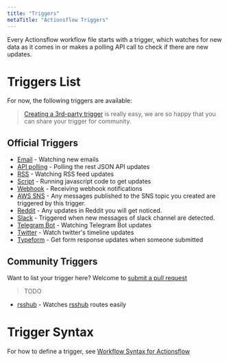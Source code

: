 ```yaml
---
title: "Triggers"
metaTitle: "Actionsflow Triggers"
---
```


Every Actionsflow workflow file starts with a trigger, which watches for new data as it comes in or makes a polling API call to check if there are new updates.

# Triggers List

For now, the following triggers are available:

> [Creating a 3rd-party trigger](./creating-triggers.md) is really easy, we are so happy that you can share your trigger for community.

## Official Triggers

- [Email](./triggers/email.md) - Watching new emails
- [API polling](./triggers/poll.md) - Polling the rest JSON API updates
- [RSS](./triggers/rss.md) - Watching RSS feed updates
- [Script](./triggers/script.md) - Running javascript code to get updates
- [Webhook](./triggers/webhook.md) - Receiving webhook notifications
- [AWS SNS](https://github.com/actionsflow/actionsflow/tree/master/packages/actionsflow-trigger-aws_sns) - Any messages published to the SNS topic you created are triggered by this trigger.
- [Reddit](https://github.com/actionsflow/actionsflow/tree/master/packages/actionsflow-trigger-reddit) - Any updates in Reddit you will get noticed.
- [Slack](https://github.com/actionsflow/actionsflow/tree/master/packages/actionsflow-trigger-slack) - Triggered when new messages of slack channel are detected.
- [Telegram Bot](https://github.com/actionsflow/actionsflow/tree/master/packages/actionsflow-trigger-telegram_bot) - Watching Telegram Bot updates
- [Twitter](https://github.com/actionsflow/actionsflow/tree/master/packages/actionsflow-trigger-twitter) - Watch twitter's timeline updates
- [Typeform](https://github.com/actionsflow/actionsflow/tree/master/packages/actionsflow-trigger-typeform) - Get form response updates when someone submitted

## Community Triggers

Want to list your trigger here? Welcome to [submit a pull request](https://github.com/actionsflow/actionsflow/edit/master/docs/triggers.md)

> TODO

- [rsshub](https://github.com/theowenyoung/actionsflow-trigger-rsshub) - Watches [rsshub](https://docs.rsshub.app/social-media.html) routes easily

# Trigger Syntax

For how to define a trigger, see [Workflow Syntax for Actionsflow](./workflow.md)
